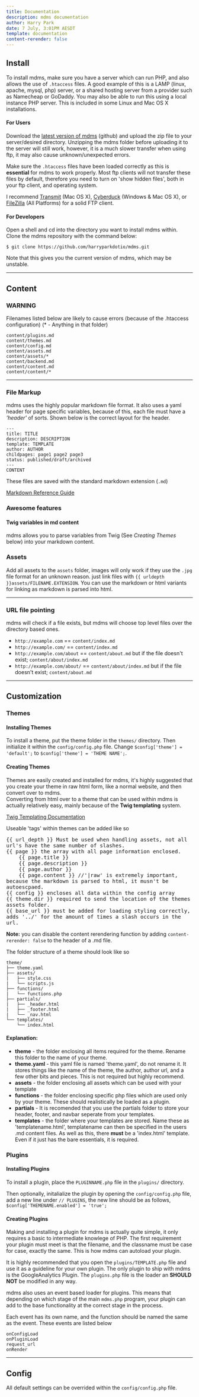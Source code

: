 ```yaml
---
title: Documentation
description: mdms documentation
author: Harry Park
date: 7 July, 3:01PM AESDT
template: documentation
content-rerender: false
---
```


## <span id="install">Install</span>
To install mdms, make sure you have a server which can run PHP, and also allows the use of `.htaccess` files. A good example of this is a LAMP (linux, apache, mysql, php) server, or a shared hosting server from a provider such as Namecheap or GoDaddy. You may also be able to run this using a local instance PHP server. This is included in some Linux and Mac OS X installations.

#### For Users

Download the [latest version of mdms](https://github.com/harryparkdotio/mdms/releases) (github) and upload the zip file to your server/desired directory. Unzipping the mdms folder before uploading it to the server will still work, however, it is a much slower transfer when using ftp, it may also cause unknown/unexpected errors.

Make sure the `.htaccess` files have been loaded correctly as this is **essential** for mdms to work properly. Most ftp clients will not transfer these files by default, therefore you need to turn on 'show hidden files', both in your ftp client, and operating system.

I recommend [Transmit](https://panic.com/transmit/) (Mac OS X), [Cyberduck](https://cyberduck.io/) (Windows & Mac OS X), or [FileZilla](https://filezilla-project.org/) (All Platforms) for a solid FTP client.

#### For Developers

Open a shell and cd into the directory you want to install mdms within. Clone the mdms repository with the command below:

```
$ git clone https://github.com/harryparkdotio/mdms.git
```

Note that this gives you the current version of mdms, which may be unstable.

- - -
## <span id="content">Content</span>

### WARNING
Filenames listed below are likely to cause errors (because of the .htaccess configuration)
(* - Anything in that folder)
```
content/plugins.md
content/themes.md
content/config.md
content/assets.md
content/assets/*
content/backend.md
content/content.md
content/content/*
```
- - -
### File Markup
mdms uses the highly popular markdown file format. It also uses a yaml header for page specific variables, because of this, each file must have a *'header'* of sorts. Shown below is the correct layout for the header.

```
---
title: TITLE
description: DESCRIPTION
template: TEMPLATE
author: AUTHOR
childpages: page1 page2 page3
status: published/draft/archived
---
CONTENT
```
These files are saved with the standard markdown extension (`.md`)

[Markdown Reference Guide](https://github.com/adam-p/markdown-here/wiki/Markdown-Cheatsheet)<br>

### Awesome features
#### Twig variables in md content
mdms allows you to parse variables from Twig (See *Creating Themes* below) into your markdown content.

### Assets
Add all assets to the `assets` folder, images will only work if they use the `.jpg` file format for an unknown reason. just link files with `{{ urldepth }}assets/FILENAME.EXTENSION`. You can use the markdown or html variants for linking as markdown is parsed into html.

- - -
### URL file pointing

mdms will check if a file exists, but mdms will choose top level files over the directory based ones.

- `http://example.com` 			== `content/index.md`
- `http://example.com/` 		== `content/index.md`
- `http://example.com/about` 	== `content/about.md` but if the file doesn't exist; `content/about/index.md`
- `http://example.com/about/` 	== `content/about/index.md` but if the file doesn't exist; `content/about.md`

---

## <span id="customization">Customization</span>
### Themes
#### Installing Themes
To install a theme, put the theme folder in the `themes/` directory. Then initialize it within the `config/config.php` file. Change `$config['theme'] = 'default';` to `$config['theme'] = 'THEME NAME';`.

#### Creating Themes
Themes are easily created and installed for mdms, it's highly suggested that you create your theme in raw html form, like a normal website, and then convert over to mdms.<br>
Converting from html over to a theme that can be used within mdms is actually relatively easy, mainly because of the **Twig templating** system.

[Twig Templating Documentation](http://twig.sensiolabs.org/documentation)

Useable 'tags' within themes can be added like so

<pre style="white-space:pre-wrap;">
{{ url_depth }} Must be used when handling assets, not all url's have the same number of slashes.
{{ page }} the array with all page information enclosed.
	{{ page.title }}
	{{ page.description }}
	{{ page.author }}
	{{ page.content }} //'|raw' is extremely important, because the markdown is parsed to html, it musn't be autoescpaed.
{{ config }} encloses all data within the config array
{{ theme.dir }} required to send the location of the themes assets folder.
{{ base_url }} must be added for loading styling correctly, adds '../' for the amount of times a slash occurs in the url.
</pre>

**Note:** you can disable the content rerendering function by adding ```content-rerender: false``` to the header of a .md file.

The folder structure of a theme should look like so
```
theme/
├── theme.yaml
├── assets/
|   ├── style.css
|   └── scripts.js
├── functions/
|	└── functions.php
├── partials/
|   ├── _header.html
|	├── _footer.html
|   └── _nav.html
└── templates/
    └── index.html
```
#### Explanation:
- **theme** - the folder enclosing all items required for the theme. Rename this folder to the name of your theme.
- **theme.yaml** - this yaml file is named 'theme.yaml', do not rename it. It stores things like the name of the theme, the author, author url, and a few other bits and pieces. This is not required but highly recommend.
- **assets** - the folder enclosing all assets which can be used with your template
- **functions** - the folder enclosing specific php files which are used only by your theme. These should realistically be loaded as a plugin.
- **partials** - It is recomended that you use the partials folder to store your header, footer, and navbar seperate from your templates.
- **templates** - the folder where your templates are stored. Name these as 'templatename.html', templatename can then be specified in the users .md content files. As well as this, there **must** be a 'index.html' template. Even if it just has the bare essentials, it is required.

### Plugins
#### Installing Plugins
To install a plugin, place the `PLUGINNAME.php` file in the `plugins/` directory.

Then optionally, initalialize the plugin by opening the `config/config.php` file, add a new line under `// PLUGINS`, the new line should be as follows, `$config['THEMENAME.enabled'] = 'true';`

#### Creating Plugins
Making and installing a plugin for mdms is actually quite simple, it only requires a basic to intermediate knowlege of PHP.
The first requirement your plugin must meet is that the filename, and the classname must be case for case, exactly the same. This is how mdms can autoload your plugin.

It is highly recommended that you open the `plugins/TEMPLATE.php` file and use it as a guideline for your own plugin. The only plugin to ship with mdms is the GoogleAnalytics Plugin. The `plugins.php` file is the loader an **SHOULD NOT** be modified in any way.

mdms also uses an event based loader for plugins. This means that depending on which stage of the main `mdms.php` program, your plugin can add to the base functionality at the correct stage in the process.

Each event has its own name, and the function should be named the same as the event. These events are listed below
```
onConfigLoad
onPluginLoad
request_url
onRender
```

- - -

## <span id="config">Config</span>
All default settings can be overrided within the `config/config.php` file.